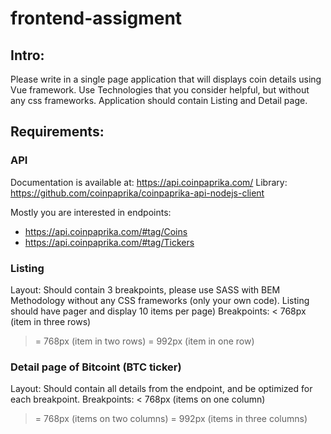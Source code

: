 # frontend-assigment


## Intro:
Please write in a single page application that will displays coin details using Vue framework.
Use Technologies that you consider helpful, but without any css frameworks.
Application should contain Listing and Detail page.

## Requirements:

### API
Documentation is available at: https://api.coinpaprika.com/ 
Library: https://github.com/coinpaprika/coinpaprika-api-nodejs-client

Mostly you are interested in endpoints:
* https://api.coinpaprika.com/#tag/Coins
* https://api.coinpaprika.com/#tag/Tickers


### Listing

Layout: Should contain 3 breakpoints, please use SASS with BEM Methodology without any CSS frameworks (only your own code). Listing should have pager and display 10 items per page)
Breakpoints:
< 768px (item in three rows)
>= 768px (item in two rows)
>= 992px (item in one row)
 
### Detail page of Bitcoint (BTC ticker)
Layout: Should contain all details from the endpoint, and be optimized for each breakpoint.
Breakpoints:
< 768px (items on one column)
>= 768px (items on two columns)
>= 992px (items in three columns)

